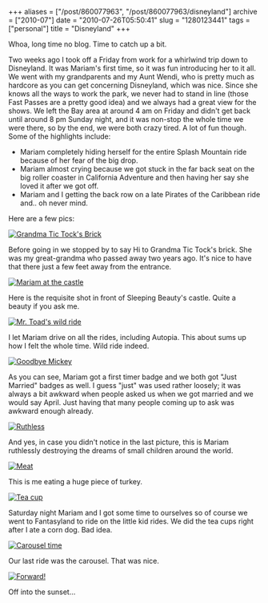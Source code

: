 +++
aliases = ["/post/860077963", "/post/860077963/disneyland"]
archive = ["2010-07"]
date = "2010-07-26T05:50:41"
slug = "1280123441"
tags = ["personal"]
title = "Disneyland"
+++

Whoa, long time no blog.  Time to catch up a bit.

Two weeks ago I took off a Friday from work for a whirlwind trip down to
Disneyland.  It was Mariam's first time, so it was fun introducing her to
it all.  We went with my grandparents and my Aunt Wendi, who is pretty
much as hardcore as you can get concerning Disneyland, which was nice.
Since she knows all the ways to work the park, we never had to stand in
line (those Fast Passes are a pretty good idea) and we always had a great
view for the shows.  We left the Bay area at around 4 am on Friday and
didn't get back until around 8 pm Sunday night, and it was non-stop the
whole time we were there, so by the end, we were both crazy tired.  A lot
of fun though.  Some of the highlights include: 

* Mariam completely hiding herself for the entire Splash Mountain ride
  because of her fear of the big drop.
* Mariam almost crying because we got stuck in the far back seat on the
  big roller coaster in California Adventure and then having her say she
  loved it after we got off.
* Mariam and I getting the back row on a late Pirates of the Caribbean
  ride and.. oh never mind.


Here are a few pics:

[![Grandma Tic Tock's Brick][1]][2]

Before going in we stopped by to say Hi to Grandma Tic Tock's brick.  She
was my great-grandma who passed away two years ago.  It's nice to have
that there just a few feet away from the entrance.

[![Mariam at the castle][3]][4]

Here is the requisite shot in front of Sleeping Beauty's castle.  Quite
a beauty if you ask me.

[![Mr. Toad's wild ride][5]][6]

I let Mariam drive on all the rides, including Autopia.  This about sums
up how I felt the whole time.  Wild ride indeed.

[![Goodbye Mickey][7]][8]

As you can see, Mariam got a first timer badge and we both got "Just
Married" badges as well.  I guess "just" was used rather loosely; it was
always a bit awkward when people asked us when we got married and we would
say April. Just having that many people coming up to ask was awkward
enough already.

[![Ruthless][9]][10]

And yes, in case you didn't notice in the last picture, this is Mariam
ruthlessly destroying the dreams of small children around the world.

[![Meat][11]][12]

This is me eating a huge piece of turkey.

[![Tea cup][13]][14]

Saturday night Mariam and I got some time to ourselves so of course we
went to Fantasyland to ride on the little kid rides.  We did the tea cups
right after I ate a corn dog.  Bad idea.

[![Carousel time][15]][16]

Our last ride was the carousel.  That was nice.

[![Forward!][17]][18]

Off into the sunset...

[1]: http://farm5.static.flickr.com/4120/4787971499_2b9d216cdc.jpg
[2]: http://www.flickr.com/photos/masilreflo/4787971499/
[3]: http://farm5.static.flickr.com/4096/4788604018_4915ec65c6.jpg
[4]: http://www.flickr.com/photos/masilreflo/4788604018/
[5]: http://farm5.static.flickr.com/4099/4788607810_830cf85056.jpg
[6]: http://www.flickr.com/photos/masilreflo/4788607810/
[7]: http://farm5.static.flickr.com/4116/4787988793_e337c757e3.jpg
[8]: http://www.flickr.com/photos/masilreflo/4787988793/
[9]: http://farm5.static.flickr.com/4076/4787989649_4350282447.jpg
[10]: http://www.flickr.com/photos/masilreflo/4787989649/
[11]: http://farm5.static.flickr.com/4114/4788638084_4d0c1d2b1c.jpg
[12]: http://www.flickr.com/photos/masilreflo/4788638084/
[13]: http://farm5.static.flickr.com/4075/4788643692_5d2f1e9ff5.jpg
[14]: http://www.flickr.com/photos/masilreflo/4788643692/
[15]: http://farm5.static.flickr.com/4139/4788016061_eb6be01a59.jpg
[16]: http://www.flickr.com/photos/masilreflo/4788016061/
[17]: http://farm5.static.flickr.com/4142/4788647866_9dc303c198.jpg
[18]: http://www.flickr.com/photos/masilreflo/4788647866/

